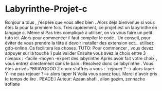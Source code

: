 # Labyrinthe-Projet-c
Bonjour a tous , j'éspère que vous allez bien .
Alors déja bienvenue si vous êtes la pour la première fois. 
Très rapidement, ce projet est un labyrinthe en langage c. Même si Pas très compliqué à utiliser, on va vous faire un petit tuto ici.
Alors pour commencer il faut compiler le code . Un conseil, pour éviter de vous prendre la tête à devoir installer des extension ect... utilisez gdb-online .Ca facilitera les choses.
TUTO:
Pour commencer , vous devez appuyer sur la touche 1 puis valider
Ensuite vous avez le choix entre 3 niveaux : 
-facile
-moyen
-expert des labyrinthe 
Après avoir fait votre choix , vous entrez directement dans le bain : Résolvez donc ce labyrinthe . 
Vous êtes arrivés ?BRAVOOOO
2 choix s'offres a vous : 
-rejouer ?--> alors taper Y
-ne pas rejouer ?--> alors taper N
Voila vous savez tout. Merci d'avoir pris le temps de lire .
PEACE:)
Auteur: Azaan shafi , allan gozim, zennache sofiane 
